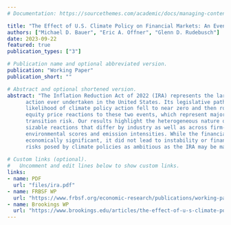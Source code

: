 ```yaml
---
# Documentation: https://sourcethemes.com/academic/docs/managing-content/

title: "The Effect of U.S. Climate Policy on Financial Markets: An Event Study of the Inflation Reduction Act"
authors: ["Michael D. Bauer", "Eric A. Offner", "Glenn D. Rudebusch"]
date: 2023-09-22
featured: true
publication_types: ["3"]

# Publication name and optional abbreviated version.
publication: "Working Paper"
publication_short: ""

# Abstract and optional shortened version.
abstract: "The Inflation Reduction Act of 2022 (IRA) represents the largest climate policy
      action ever undertaken in the United States. Its legislative path was marked by two abrupt shifts as the
      likelihood of climate policy action fell to near zero and then rose to near certainty.  We investigate
      equity price reactions to these two events, which represent major realizations of climate policy
      transition risk. Our results highlight the heterogeneous nature of climate policy risk exposure. We find
      sizable reactions that differ by industry as well as across firm-level measures of greenness such as
      environmental scores and emission intensities. While the financial market response to the IRA was
      economically significant, it did not lead to instability or financial stress, suggesting that transition
      risks posed by climate policies as ambitious as the IRA may be manageable."
      
# Custom links (optional).
#   Uncomment and edit lines below to show custom links.
links:
- name: PDF
  url: "files/ira.pdf"
- name: FRBSF WP
  url: "https://www.frbsf.org/economic-research/publications/working-papers/2023/30/"
- name: Brookings WP
  url: "https://www.brookings.edu/articles/the-effect-of-u-s-climate-policy-on-financial-markets-an-event-study-of-the-inflation-reduction-act/"
---
```

